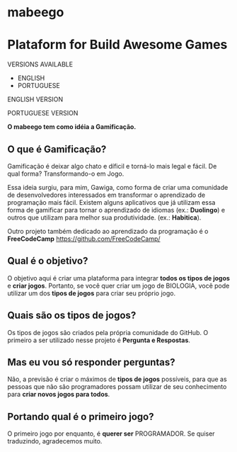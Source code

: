# mabeego
Plataform for Build Awesome Games
=======================
VERSIONS AVAILABLE
* ENGLISH
* PORTUGUESE

ENGLISH VERSION



PORTUGUESE VERSION

**O mabeego tem como idéia a Gamificação.**

O que é **Gamificação**?
------------
Gamificação é deixar algo chato e díficil e torná-lo mais legal e fácil.
De qual forma? Transformando-o em Jogo.

Essa ideia surgiu, para mim, Gawiga, como forma de criar uma comunidade de desenvolvedores interessados em transformar o aprendizado de programação mais fácil. Existem alguns aplicativos que já utilizam essa forma de gamificar para tornar o aprendizado de idiomas (ex.: **Duolingo**) e outros que utilizam para melhor sua produtividade. (ex.: **Habitica**).

Outro projeto também dedicado ao aprendizado da programação é o **FreeCodeCamp** https://github.com/FreeCodeCamp/

Qual é o **objetivo**?
------------
O objetivo aqui é criar uma plataforma para integrar **todos os tipos de jogos** e **criar jogos**.
Portanto, se você quer criar um jogo de BIOLOGIA, você pode utilizar um dos **tipos de jogos** para criar seu próprio jogo.

Quais são os **tipos de jogos**?
------------
Os tipos de jogos são criados pela própria comunidade do GitHub. O primeiro a ser utilizado nesse projeto é **Pergunta e Respostas**.

Mas eu vou só responder perguntas?
------------
Não, a previsão é criar o máximos de **tipos de jogos** possíveis, para que as pessoas que não são programadores possam utilizar de seu conhecimento para **criar novos jogos para todos**.

Portando qual é o primeiro jogo?
------------
O primeiro jogo por enquanto, é **querer ser** PROGRAMADOR.
Se quiser traduzindo, agradecemos muito.
